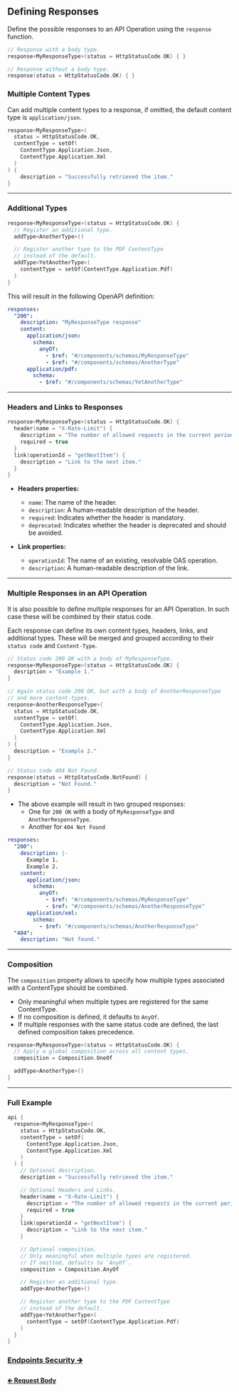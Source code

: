 ## Defining Responses

Define the possible responses to an API Operation using the `response` function.

```kotlin
// Response with a body type.
response<MyResponseType>(status = HttpStatusCode.OK) { }

// Response without a body type.
response(status = HttpStatusCode.OK) { }
```

### Multiple Content Types

Can add multiple content types to a response, if omitted, the default content type is `application/json`.

```kotlin
response<MyResponseType>(
  status = HttpStatusCode.OK,
  contentType = setOf(
    ContentType.Application.Json,
    ContentType.Application.Xml
  )
) {
    description = "Successfully retrieved the item."
}
```

---

### Additional Types

```kotlin
response<MyResponseType>(status = HttpStatusCode.OK) {
  // Register an additional type.
  addType<AnotherType>()

  // Register another type to the PDF ContentType
  // instead of the default.
  addType<YetAnotherType>(
    contentType = setOf(ContentType.Application.Pdf)
  )
}
```

This will result in the following OpenAPI definition:

```yaml
responses:
  "200":
    description: "MyResponseType response"
    content:
      application/json:
        schema:
          anyOf:
            - $ref: "#/components/schemas/MyResponseType"
            - $ref: "#/components/schemas/AnotherType"
      application/pdf:
        schema:
          - $ref: "#/components/schemas/YetAnotherType"
```

---

### Headers and Links to Responses

```kotlin
response<MyResponseType>(status = HttpStatusCode.OK) {
  header(name = "X-Rate-Limit") {
    description = "The number of allowed requests in the current period."
    required = true
  }
  link(operationId = "getNextItem") {
    description = "Link to the next item."
  }
}
```

- **Headers properties:**
  - `name`: The name of the header.
  - `description`: A human-readable description of the header.
  - `required`: Indicates whether the header is mandatory.
  - `deprecated`: Indicates whether the header is deprecated and should be avoided.


- **Link properties:**
  - `operationId`: The name of an existing, resolvable OAS operation.
  - `description`: A human-readable description of the link.

---

### Multiple Responses in an API Operation

It is also possible to define multiple responses for an API Operation.
In such case these will be combined by their status code.

Each response can define its own content types, headers, links, and additional types.
These will be merged and grouped according to their `status code` and `Content-Type`.

```kotlin
// Status code 200 OK with a body of MyResponseType.
response<MyResponseType>(status = HttpStatusCode.OK) {
  desription = "Example 1."
}

// Again status code 200 OK, but with a body of AnotherResponseType
// and more content-types.
response<AnotherResponseType>(
  status = HttpStatusCode.OK,
  contentType = setOf(
    ContentType.Application.Json,
    ContentType.Application.Xml
  )
) {
  description = "Example 2."
}

// Status code 404 Not Found.
response(status = HttpStatusCode.NotFound) {
  description = "Not Found."
}
```

- The above example will result in two grouped responses:
  - One for `200 OK` with a body of `MyResponseType` and `AnotherResponseType`.
  - Another for `404 Not Found`

```yaml
responses:
  "200":
    description: |-
      Example 1.
      Example 2.
    content:
      application/json:
        schema:
          anyOf:
            - $ref: "#/components/schemas/MyResponseType"
            - $ref: "#/components/schemas/AnotherResponseType"
      application/xml:
        schema:
          - $ref: "#/components/schemas/AnotherResponseType"
  "404":
    description: "Not found."
```

---

### Composition

The `composition` property allows to specify how multiple types associated with a ContentType should be combined.

- Only meaningful when multiple types are registered for the same ContentType.
- If no composition is defined, it defaults to `AnyOf`.
- If multiple responses with the same status code are defined, the last defined composition takes precedence.

```kotlin
response<MyResponseType>(status = HttpStatusCode.OK) {
  // Apply a global composition across all content types.
  composition = Composition.OneOf

  addType<AnotherType>()
}
```

--- 

### Full Example

```kotlin
api {
  response<MyResponseType>(
    status = HttpStatusCode.OK,
    contentType = setOf(
      ContentType.Application.Json,
      ContentType.Application.Xml
    )
  ) {
    // Optional description.
    description = "Successfully retrieved the item."

    // Optional Headers and Links.
    header(name = "X-Rate-Limit") {
      description = "The number of allowed requests in the current period."
      required = true
    }
    link(operationId = "getNextItem") {
      description = "Link to the next item."
    }

    // Optional composition.
    // Only meaningful when multiple types are registered.
    // If omitted, defaults to `AnyOf`.
    composition = Composition.AnyOf

    // Register an additional type.
    addType<AnotherType>()

    // Register another type to the PDF ContentType
    // instead of the default.
    addType<YetAnotherType>(
      contentType = setOf(ContentType.Application.Pdf)
    )
  }
}
```

### [Endpoints Security 🡲](07-security.md)

#### [🡰 Request Body](05-request-body.md)
